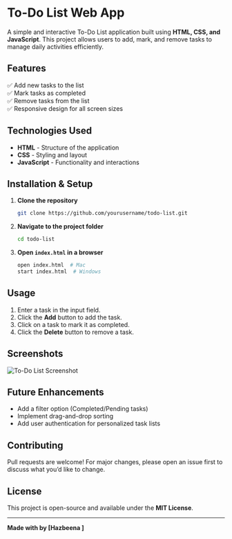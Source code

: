 # To-Do List Web App

A simple and interactive To-Do List application built using **HTML, CSS, and JavaScript**. This project allows users to add, mark, and remove tasks to manage daily activities efficiently.

## Features
✅ Add new tasks to the list  
✅ Mark tasks as completed  
✅ Remove tasks from the list  
✅ Responsive design for all screen sizes  

## Technologies Used
- **HTML** - Structure of the application
- **CSS** - Styling and layout
- **JavaScript** - Functionality and interactions

## Installation & Setup
1. **Clone the repository**
   ```sh
   git clone https://github.com/yourusername/todo-list.git
   ```
2. **Navigate to the project folder**
   ```sh
   cd todo-list
   ```
3. **Open `index.html` in a browser**
   ```sh
   open index.html  # Mac
   start index.html  # Windows
   ```

## Usage
1. Enter a task in the input field.
2. Click the **Add** button to add the task.
3. Click on a task to mark it as completed.
4. Click the **Delete** button to remove a task.

## Screenshots
![To-Do List Screenshot](screenshot.png)

## Future Enhancements
- Add a filter option (Completed/Pending tasks)
- Implement drag-and-drop sorting
- Add user authentication for personalized task lists

## Contributing
Pull requests are welcome! For major changes, please open an issue first to discuss what you’d like to change.

## License
This project is open-source and available under the **MIT License**.

---
**Made with by [Hazbeena ]**

